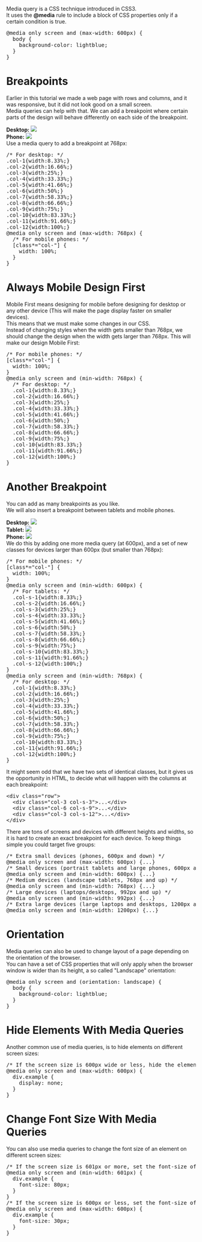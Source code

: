 Media query is a CSS technique introduced in CSS3.
<br>
It uses the <b>@media</b> rule to include a block of CSS properties only if a certain condition is true.
<pre>
@media only screen and (max-width: 600px) {
  body {
    background-color: lightblue;
  }
}
</pre>
<h1>Breakpoints</h1>
Earlier in this tutorial we made a web page with rows and columns, and it was responsive, but it did not look good on a small screen.
<br>
Media queries can help with that. We can add a breakpoint where certain parts of the design will behave differently on each side of the breakpoint.
<p></p>
<b>Desktop:</b> <img src="https://i.imgur.com/lIRIeMw.png">
<br>
<b>Phone:</b> <img src="https://i.imgur.com/1Z1rgr1.png">
<br>
Use a media query to add a breakpoint at 768px:
<pre>
/* For desktop: */
.col-1{width:8.33%;}
.col-2{width:16.66%;}
.col-3{width:25%;}
.col-4{width:33.33%;}
.col-5{width:41.66%;}
.col-6{width:50%;}
.col-7{width:58.33%;}
.col-8{width:66.66%;}
.col-9{width:75%;}
.col-10{width:83.33%;}
.col-11{width:91.66%;}
.col-12{width:100%;}
@media only screen and (max-width: 768px) {
  /* For mobile phones: */
  [class*="col-"] {
    width: 100%;
  }
}
</pre>
<h1>Always Mobile Design First</h1>
Mobile First means designing for mobile before designing for desktop or any other device (This will make the page display faster on smaller devices).
<br>
This means that we must make some changes in our CSS.
<br>
Instead of changing styles when the width gets smaller than 768px, we should change the design when the width gets larger than 768px. This will make our design Mobile First:
<pre>
/* For mobile phones: */
[class*="col-"] {
  width: 100%;
}
@media only screen and (min-width: 768px) {
  /* For desktop: */
  .col-1{width:8.33%;}
  .col-2{width:16.66%;}
  .col-3{width:25%;}
  .col-4{width:33.33%;}
  .col-5{width:41.66%;}
  .col-6{width:50%;}
  .col-7{width:58.33%;}
  .col-8{width:66.66%;}
  .col-9{width:75%;}
  .col-10{width:83.33%;}
  .col-11{width:91.66%;}
  .col-12{width:100%;}
}
</pre>
<h1>Another Breakpoint</h1>
You can add as many breakpoints as you like.
<br>
We will also insert a breakpoint between tablets and mobile phones.
<p></p>
<b>Desktop:</b> <img src="https://i.imgur.com/lIRIeMw.png">
<br>
<b>Tablet:</b> <img src="https://i.imgur.com/RlPEkWp.png">
<br>
<b>Phone:</b> <img src="https://i.imgur.com/1Z1rgr1.png">
<br>
We do this by adding one more media query (at 600px), and a set of new classes for devices larger than 600px (but smaller than 768px):
<pre>
/* For mobile phones: */
[class*="col-"] {
  width: 100%;
}
@media only screen and (min-width: 600px) {
  /* For tablets: */
  .col-s-1{width:8.33%;}
  .col-s-2{width:16.66%;}
  .col-s-3{width:25%;}
  .col-s-4{width:33.33%;}
  .col-s-5{width:41.66%;}
  .col-s-6{width:50%;}
  .col-s-7{width:58.33%;}
  .col-s-8{width:66.66%;}
  .col-s-9{width:75%;}
  .col-s-10{width:83.33%;}
  .col-s-11{width:91.66%;}
  .col-s-12{width:100%;}
}
@media only screen and (min-width: 768px) {
  /* For desktop: */
  .col-1{width:8.33%;}
  .col-2{width:16.66%;}
  .col-3{width:25%;}
  .col-4{width:33.33%;}
  .col-5{width:41.66%;}
  .col-6{width:50%;}
  .col-7{width:58.33%;}
  .col-8{width:66.66%;}
  .col-9{width:75%;}
  .col-10{width:83.33%;}
  .col-11{width:91.66%;}
  .col-12{width:100%;}
}
</pre>
It might seem odd that we have two sets of identical classes, but it gives us the opportunity in HTML, to decide what will happen with the columns at each breakpoint:
<pre>
&lt;div class="row"&gt;
  &lt;div class="col-3 col-s-3"&gt;...&lt;/div&gt;
  &lt;div class="col-6 col-s-9"&gt;...&lt;/div&gt;
  &lt;div class="col-3 col-s-12"&gt;...&lt;/div&gt;
&lt;/div&gt;
</pre>
There are tons of screens and devices with different heights and widths, so it is hard to create an exact breakpoint for each device. To keep things simple you could target five groups:
<pre>
/* Extra small devices (phones, 600px and down) */
@media only screen and (max-width: 600px) {...}
/* Small devices (portrait tablets and large phones, 600px and up) */
@media only screen and (min-width: 600px) {...}
/* Medium devices (landscape tablets, 768px and up) */
@media only screen and (min-width: 768px) {...}
/* Large devices (laptops/desktops, 992px and up) */
@media only screen and (min-width: 992px) {...}
/* Extra large devices (large laptops and desktops, 1200px and up) */
@media only screen and (min-width: 1200px) {...}
</pre>
<h1>Orientation</h1>
Media queries can also be used to change layout of a page depending on the orientation of the browser.
<br>
You can have a set of CSS properties that will only apply when the browser window is wider than its height, a so called "Landscape" orientation:
<pre>
@media only screen and (orientation: landscape) {
  body {
    background-color: lightblue;
  }
}
</pre>
<h1>Hide Elements With Media Queries</h1>
Another common use of media queries, is to hide elements on different screen sizes:
<pre>
/* If the screen size is 600px wide or less, hide the element */
@media only screen and (max-width: 600px) {
  div.example {
    display: none;
  }
}
</pre>
<h1>Change Font Size With Media Queries</h1>
You can also use media queries to change the font size of an element on different screen sizes:
<pre>
/* If the screen size is 601px or more, set the font-size of &lt;div&gt; to 80px */
@media only screen and (min-width: 601px) {
  div.example {
    font-size: 80px;
  }
}
/* If the screen size is 600px or less, set the font-size of &lt;div&gt; to 30px */
@media only screen and (max-width: 600px) {
  div.example {
    font-size: 30px;
  }
}
</pre>
